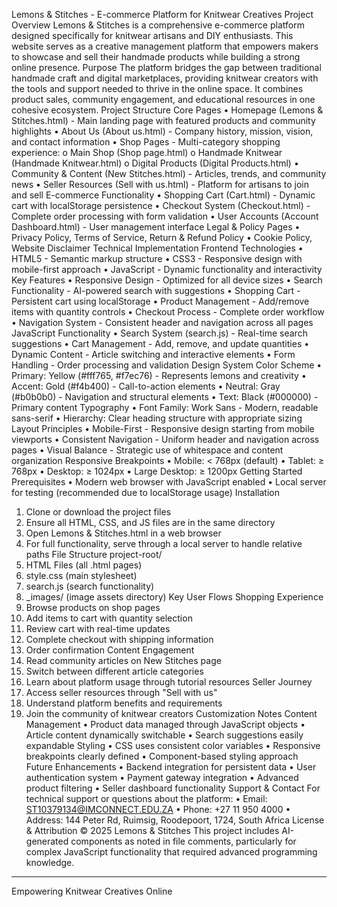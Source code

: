 Lemons & Stitches - E-commerce Platform for Knitwear Creatives
Project Overview
Lemons & Stitches is a comprehensive e-commerce platform designed specifically for knitwear artisans and DIY enthusiasts. This website serves as a creative management platform that empowers makers to showcase and sell their handmade products while building a strong online presence.
Purpose
The platform bridges the gap between traditional handmade craft and digital marketplaces, providing knitwear creators with the tools and support needed to thrive in the online space. It combines product sales, community engagement, and educational resources in one cohesive ecosystem.
Project Structure
Core Pages
•	Homepage (Lemons & Stitches.html) - Main landing page with featured products and community highlights
•	About Us (About us.html) - Company history, mission, vision, and contact information
•	Shop Pages - Multi-category shopping experience:
o	Main Shop (Shop page.html)
o	Handmade Knitwear (Handmade Knitwear.html)
o	Digital Products (Digital Products.html)
•	Community & Content (New Stitches.html) - Articles, trends, and community news
•	Seller Resources (Sell with us.html) - Platform for artisans to join and sell
E-commerce Functionality
•	Shopping Cart (Cart.html) - Dynamic cart with localStorage persistence
•	Checkout System (Checkout.html) - Complete order processing with form validation
•	User Accounts (Account Dashboard.html) - User management interface
Legal & Policy Pages
•	Privacy Policy, Terms of Service, Return & Refund Policy
•	Cookie Policy, Website Disclaimer
Technical Implementation
Frontend Technologies
•	HTML5 - Semantic markup structure
•	CSS3 - Responsive design with mobile-first approach
•	JavaScript - Dynamic functionality and interactivity
Key Features
•	Responsive Design - Optimized for all device sizes
•	Search Functionality - AI-powered search with suggestions
•	Shopping Cart - Persistent cart using localStorage
•	Product Management - Add/remove items with quantity controls
•	Checkout Process - Complete order workflow
•	Navigation System - Consistent header and navigation across all pages
JavaScript Functionality
•	Search System (search.js) - Real-time search suggestions
•	Cart Management - Add, remove, and update quantities
•	Dynamic Content - Article switching and interactive elements
•	Form Handling - Order processing and validation
Design System
Color Scheme
•	Primary: Yellow (#fff765, #f7ec76) - Represents lemons and creativity
•	Accent: Gold (#f4b400) - Call-to-action elements
•	Neutral: Gray (#b0b0b0) - Navigation and structural elements
•	Text: Black (#000000) - Primary content
Typography
•	Font Family: Work Sans - Modern, readable sans-serif
•	Hierarchy: Clear heading structure with appropriate sizing
Layout Principles
•	Mobile-First - Responsive design starting from mobile viewports
•	Consistent Navigation - Uniform header and navigation across pages
•	Visual Balance - Strategic use of whitespace and content organization
Responsive Breakpoints
•	Mobile: < 768px (default)
•	Tablet: ≥ 768px
•	Desktop: ≥ 1024px
•	Large Desktop: ≥ 1200px
Getting Started
Prerequisites
•	Modern web browser with JavaScript enabled
•	Local server for testing (recommended due to localStorage usage)
Installation
1.	Clone or download the project files
2.	Ensure all HTML, CSS, and JS files are in the same directory
3.	Open Lemons & Stitches.html in a web browser
4.	For full functionality, serve through a local server to handle relative paths
File Structure
project-root/
1.	HTML Files (all .html pages)
2.	style.css (main stylesheet)
3.	search.js (search functionality)
4.	_images/ (image assets directory)
Key User Flows
Shopping Experience
1.	Browse products on shop pages
2.	Add items to cart with quantity selection
3.	Review cart with real-time updates
4.	Complete checkout with shipping information
5.	Order confirmation
Content Engagement
1.	Read community articles on New Stitches page
2.	Switch between different article categories
3.	Learn about platform usage through tutorial resources
Seller Journey
1.	Access seller resources through "Sell with us"
2.	Understand platform benefits and requirements
3.	Join the community of knitwear creators
Customization Notes
Content Management
•	Product data managed through JavaScript objects
•	Article content dynamically switchable
•	Search suggestions easily expandable
Styling
•	CSS uses consistent color variables
•	Responsive breakpoints clearly defined
•	Component-based styling approach
Future Enhancements
•	Backend integration for persistent data
•	User authentication system
•	Payment gateway integration
•	Advanced product filtering
•	Seller dashboard functionality
Support & Contact
For technical support or questions about the platform:
•	Email: ST10379134@IMCONNECT.EDU.ZA
•	Phone: +27 11 950 4000
•	Address: 144 Peter Rd, Ruimsig, Roodepoort, 1724, South Africa
License & Attribution
© 2025 Lemons & Stitches
This project includes AI-generated components as noted in file comments, particularly for complex JavaScript functionality that required advanced programming knowledge.
____________________________________________________________________________________
Empowering Knitwear Creatives Online 

